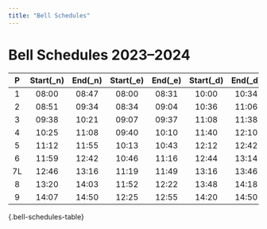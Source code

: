 ```yaml
---
title: "Bell Schedules"
---
```


# Bell Schedules 2023–2024

|  P  | Start\(_n\) | End\(_n\) | Start\(_e\) | End\(_e\) | Start\(_d\) | End\(_d\) |
| :-: | :---------: | :-------: | :---------: | :-------: | :---------: | :-------: |
|  1  |    08:00    |   08:47   |    08:00    |   08:31   |    10:00    |   10:34   |
|  2  |    08:51    |   09:34   |    08:34    |   09:04   |    10:36    |   11:06   |
|  3  |    09:38    |   10:21   |    09:07    |   09:37   |    11:08    |   11:38   |
|  4  |    10:25    |   11:08   |    09:40    |   10:10   |    11:40    |   12:10   |
|  5  |    11:12    |   11:55   |    10:13    |   10:43   |    12:12    |   12:42   |
|  6  |    11:59    |   12:42   |    10:46    |   11:16   |    12:44    |   13:14   |
| 7L  |    12:46    |   13:16   |    11:19    |   11:49   |    13:16    |   13:46   |
|  8  |    13:20    |   14:03   |    11:52    |   12:22   |    13:48    |   14:18   |
|  9  |    14:07    |   14:50   |    12:25    |   12:55   |    14:20    |   14:50   |
{.bell-schedules-table}